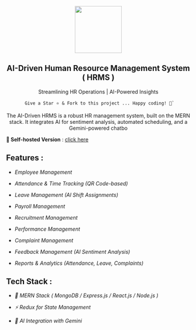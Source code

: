 <div align="center">
    <a href="https://metrohrms.netlify.app">
  <img src="https://metrohrms.netlify.app/metro.png" width="128px" />
    </a>
    <h2>AI-Driven Human Resource Management System ( HRMS )</h2>
    <p align="center">
         <p>Streamlining HR Operations | AI-Powered Insights</p>
    </p>
    

```
 Give a Star ⭐️ & Fork to this project ... Happy coding! 🤩`
```

The AI-Driven HRMS is a robust HR management system, built on the MERN stack. It integrates AI for sentiment analysis, automated scheduling, and a Gemini-powered chatbo

</div>

**🚀 Self-hosted Version** : [click here](https://metrohrms.netlify.app)

## Features :

- *Employee Management*  

- *Attendance & Time Tracking (QR Code-based)*  

- *Leave Management (AI Shift Assignments)*  

- *Payroll Management*

- *Recruitment Management*  

- *Performance Management*  

- *Complaint Management* 

- *Feedback Management (AI Sentiment Analysis)*  

- *Reports & Analytics (Attendance, Leave, Complaints)*  

## Tech Stack :

- *🚀 MERN Stack ( MongoDB / Express.js / React.js / Node.js )*

- *⚡ Redux for State Management*  

- *🤖 AI Integration with Gemini*  
